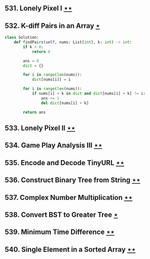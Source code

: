 ## 531. Lonely Pixel I [$\star\star$](https://leetcode.com/problems/lonely-pixel-i)

## 532. K-diff Pairs in an Array [$\star$](https://leetcode.com/problems/k-diff-pairs-in-an-array)

```python
class Solution:
    def findPairs(self, nums: List[int], k: int) -> int:
        if k < 0:
            return 0

        ans = 0
        dict = {}

        for i in range(len(nums)):
            dict[nums[i]] = i

        for i in range(len(nums)):
            if nums[i] + k in dict and dict[nums[i] + k] != i:
                ans += 1
                del dict[nums[i] + k]

        return ans
```

## 533. Lonely Pixel II [$\star\star$](https://leetcode.com/problems/lonely-pixel-ii)

## 534. Game Play Analysis III [$\star\star$](https://leetcode.com/problems/game-play-analysis-iii)

## 535. Encode and Decode TinyURL [$\star\star$](https://leetcode.com/problems/encode-and-decode-tinyurl)

## 536. Construct Binary Tree from String [$\star\star$](https://leetcode.com/problems/construct-binary-tree-from-string)

## 537. Complex Number Multiplication [$\star\star$](https://leetcode.com/problems/complex-number-multiplication)

## 538. Convert BST to Greater Tree [$\star$](https://leetcode.com/problems/convert-bst-to-greater-tree)

## 539. Minimum Time Difference [$\star\star$](https://leetcode.com/problems/minimum-time-difference)

## 540. Single Element in a Sorted Array [$\star\star$](https://leetcode.com/problems/single-element-in-a-sorted-array)
